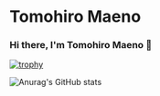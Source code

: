 # Tomohiro Maeno

### Hi there, I'm Tomohiro Maeno 👋

[![trophy](https://github-profile-trophy.vercel.app/?username=ryo-ma)](https://github.com/yumeko-16/github-profile-trophy)

![Anurag's GitHub stats](https://github-readme-stats.vercel.app/api?username=yumeko-16&show_icons=true&theme=tokyonight)

<!--
**yumeko-16/yumeko-16** is a ✨ _special_ ✨ repository because its `README.md` (this file) appears on your GitHub profile.

Here are some ideas to get you started:

- 🔭 I’m currently working on ...
- 🌱 I’m currently learning ...
- 👯 I’m looking to collaborate on ...
- 🤔 I’m looking for help with ...
- 💬 Ask me about ...
- 📫 How to reach me: ...
- 😄 Pronouns: ...
- ⚡ Fun fact: ...
-->
